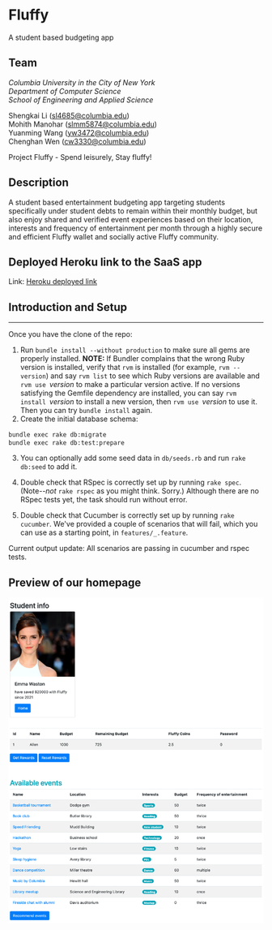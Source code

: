 # Fluffy
A student based budgeting app
## Team

*Columbia University in the City of New York <br>
Department of Computer Science <br>
School of Engineering and Applied Science* <br>

Shengkai Li (sl4685@columbia.edu) <br>
Mohith Manohar (slmm5874@columbia.edu) <br>
Yuanming Wang (yw3472@columbia.edu) <br>
Chenghan Wen (cw3330@columbia.edu) <br>


Project Fluffy - Spend leisurely, Stay fluffy!


## Description

A student based entertainment budgeting app targeting students specifically under student debts to remain within their monthly budget, but also enjoy shared and verified event experiences based on their location, interests and frequency of entertainment per month through a highly secure and efficient Fluffy wallet and socially active Fluffy community.

## Deployed Heroku link to the SaaS app

Link: [Heroku deployed link](https://shielded-spire-91304.herokuapp.com)

## Introduction and Setup
----
Once you have the clone of the repo:

1. Run `bundle install --without production` to make sure all gems are
properly installed.  **NOTE:** If Bundler complains that the wrong
Ruby version is installed, verify that `rvm` is installed (for
example, `rvm --version`) and say `rvm list` to see which Ruby
versions are available and `rvm use `_version_ to make a particular
version active.  If no versions satisfying the Gemfile dependency are
installed, you can say `rvm install `_version_ to install a new
version, then `rvm use `_version_ to use it.  Then you can try `bundle
install` again.
2. Create the initial database schema:


```shell
bundle exec rake db:migrate
bundle exec rake db:test:prepare
```

3. You can optionally add some seed data in `db/seeds.rb` and run `rake
db:seed` to add it.

4. Double check that RSpec is correctly set up by running `rake
spec`.  (Note--*not* `rake rspec` as you might think. Sorry.)
Although there are no RSpec tests yet, the task should run without
error.  

5. Double check that Cucumber is correctly set up by running `rake
cucumber`.  We've provided a couple of scenarios that will fail,
which you can use as a starting point, in `features/_.feature`.


Current output update: All scenarios are passing in cucumber and rspec tests.

## Preview of our homepage

![Emma](https://github.com/ShengkaiLee/Fluffy/blob/main/example.png)
